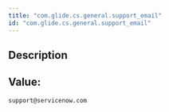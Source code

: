 ```yaml
---
title: "com.glide.cs.general.support_email"
id: "com.glide.cs.general.support_email"
---
```

## Description



## Value: 
```
support@servicenow.com
```